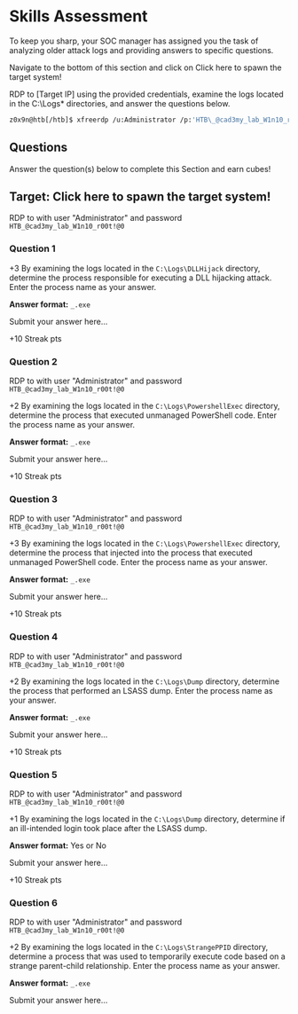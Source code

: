 # Skills Assessment

To keep you sharp, your SOC manager has assigned you the task of analyzing older attack logs and providing answers to specific questions.

Navigate to the bottom of this section and click on Click here to spawn the target system!

RDP to [Target IP] using the provided credentials, examine the logs located in the C:\Logs\* directories, and answer the questions below.

```bash
z0x9n@htb[/htb]$ xfreerdp /u:Administrator /p:'HTB\_@cad3my_lab_W1n10_r00t!@0' /v:[Target IP] /dynamic-resolution
```

## Questions

Answer the question(s) below to complete this Section and earn cubes!

## Target: Click here to spawn the target system!

RDP to with user "Administrator" and password `HTB_@cad3my_lab_W1n10_r00t!@0`

### Question 1

+3 By examining the logs located in the `C:\Logs\DLLHijack` directory, determine the process responsible for executing a DLL hijacking attack. Enter the process name as your answer.

**Answer format:** `_.exe`

Submit your answer here...

+10 Streak pts

### Question 2

RDP to with user "Administrator" and password `HTB_@cad3my_lab_W1n10_r00t!@0`

+2 By examining the logs located in the `C:\Logs\PowershellExec` directory, determine the process that executed unmanaged PowerShell code. Enter the process name as your answer.

**Answer format:** `_.exe`

Submit your answer here...

+10 Streak pts

### Question 3

RDP to with user "Administrator" and password `HTB_@cad3my_lab_W1n10_r00t!@0`

+3 By examining the logs located in the `C:\Logs\PowershellExec` directory, determine the process that injected into the process that executed unmanaged PowerShell code. Enter the process name as your answer.

**Answer format:** `_.exe`

Submit your answer here...

+10 Streak pts

### Question 4

RDP to with user "Administrator" and password `HTB_@cad3my_lab_W1n10_r00t!@0`

+2 By examining the logs located in the `C:\Logs\Dump` directory, determine the process that performed an LSASS dump. Enter the process name as your answer.

**Answer format:** `_.exe`

Submit your answer here...

+10 Streak pts

### Question 5

RDP to with user "Administrator" and password `HTB_@cad3my_lab_W1n10_r00t!@0`

+1 By examining the logs located in the `C:\Logs\Dump` directory, determine if an ill-intended login took place after the LSASS dump.

**Answer format:** Yes or No

Submit your answer here...

+10 Streak pts

### Question 6

RDP to with user "Administrator" and password `HTB_@cad3my_lab_W1n10_r00t!@0`

+2 By examining the logs located in the `C:\Logs\StrangePPID` directory, determine a process that was used to temporarily execute code based on a strange parent-child relationship. Enter the process name as your answer.

**Answer format:** `_.exe`

Submit your answer here...
